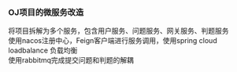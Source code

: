 ### OJ项目的微服务改造
 将项目拆解为多个服务，包含用户服务、问题服务、网关服务、判题服务\
 使用nacos注册中心，Feign客户端进行服务调用，使用spring cloud loadbalance 负载均衡\
 使用rabbitmq完成提交问题和判题的解耦
